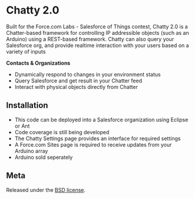 Chatty 2.0 
=================================================

Built for the Force.com Labs - Salesforce of Things contest, 
Chatty 2.0 is a Chatter-based framework for controlling IP addressible
objects (such as an Arduino) using a REST-based framework.  Chatty can 
also query your Salesforce org, and provide realtime interaction with your 
users based on a variety of inputs

**Contacts & Organizations**

* Dynamically respond to changes in your environment status
* Query Salesforce and get result in your Chatter feed
* Interact with physical objects directly from Chatter


Installation
---

* This code can be deployed into a Salesforce organization using Eclipse or Ant
* Code coverage is still being developed
* The Chatty Settings page provides an interface for required settings
* A Force.com Sites page is required to receive updates from your Arduino array
* Arduino sold seperately



Meta
----

Released under the [BSD license](http://www.opensource.org/licenses/BSD-3-Clause).